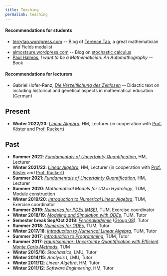 ```yaml
---
title: Teaching
permalink: teaching
---
```


#### Recommendations for students
- [terrytao.wordpress.com](https://terrytao.wordpress.com/) -- Blog of [Terence Tao](https://en.wikipedia.org/wiki/Terence_Tao), a great mathematician and Fields medalist
- [almostsure.wordpress.com](https://almostsure.wordpress.com/) -- Blog on [stochastic calculus](https://en.wikipedia.org/wiki/Stochastic_calculus)
- [Paul Halmos](https://en.wikipedia.org/wiki/Paul_Halmos), _I want to be a Mathematician: An Automathography_ -- Book

#### Recommendations for lecturers
- Gabriel Hofer-Ranz, [_Die Verzeitlichung des Zeitlosen_](https://static.uni-graz.at/fileadmin/projekte/forschungsnetzwerk-fachdidaktik/Publikationen/Hofer_Ranz_Die_Verzeitlichung_des_Zeitlosen.pdf) -- Didactic text on including historical and genetical aspects in mathematical education (German)

## Present
- **Winter 2022/23**: [*Linear Algebra*](https://zpa.cs.hm.edu/public/module/138/), HM, Lecturer (in cooperation with [Prof. Köster](https://www.cs.hm.edu/die_fakultaet/ansprechpartner/professoren/koester/index.de.html) and [Prof. Ruckert](https://www.cs.hm.edu/die_fakultaet/ansprechpartner/professoren/ruckert/index.de.html))

## Past
- **Summer 2022**: [*Fundamentals of Uncertainty Quantification*](https://zpa.cs.hm.edu/public/module/374/), HM, Lecturer
- **Winter 2021/22**: [*Linear Algebra*](https://zpa.cs.hm.edu/public/module/138/), HM, Lecturer (in cooperation with [Prof. Köster](https://www.cs.hm.edu/die_fakultaet/ansprechpartner/professoren/koester/index.de.html) and [Prof. Ruckert](https://www.cs.hm.edu/die_fakultaet/ansprechpartner/professoren/ruckert/index.de.html))
- **Summer 2021**: [*Fundamentals of Uncertainty Quantification*](https://zpa.cs.hm.edu/public/module/374/), HM, Lecturer
- **Summer 2020**: *Mathematical Models for UQ in Hydrology*, TUM, Module construction
- **Winter 2019/20**: [*Introduction to Numerical Linear Algebra*](https://www-m2.ma.tum.de/bin/view/Allgemeines/MA1304WS19), TUM, Exercise coordinator
- **Summer 2019**: [*Numerics for PDEs (MSE)*](https://www-m2.ma.tum.de/bin/view/Allgemeines/MSESS19), TUM, Exercise coordinator
- **Winter 2018/19**: [*Modeling and Simulation with ODEs*](https://www-m3.ma.tum.de/ModSimODE1819/), TUM, Tutor
- **Semester break Sep/Oct 2018**: [*Ferienakademie*](https://www.ferienakademie.de/en/home-2/) ([Group 08](https://www.ferienakademie.de/kurse-2018/2018-kurs-8-simulation-technology-from-models-to-software/)), Tutor
- **Summer 2018**: [*Numerics for ODEs*](https://www-m2.ma.tum.de/bin/view/M2/Allgemeines/NUMODE18), TUM, Tutor 
- **Winter 2017/18**: [*Introduction to Numerical Linear Algebra*](https://www-m2.ma.tum.de/bin/view/M2/Allgemeines/NLA17), TUM, Tutor
- **Summer 2017**: [*Introduction to Programming*](https://www-m2.ma.tum.de/bin/view/M2/Allgemeines/Einf%fchrungInDieProgrammierung%28MA8003%29), TUM, Tutor
- **Summer 2017**: [*Hauptseminar: Uncertainty Quantification with Efficient Monte Carlo Methods*](https://www-m2.ma.tum.de/bin/view/M2/Allgemeines/UQSEM), TUM
- **Winter 2015/16**: *Stochastics*, LMU, Tutor
- **Winter 2014/15**: *Analysis I*, LMU, Tutor
- **Winter 2011/12**: *Linear Algebra*, HM, Tutor
- **Winter 2011/12**: *Software Engineering*, HM, Tutor

